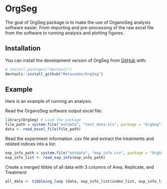 
<!-- README.md is generated from README.Rmd. Please edit that file -->

# OrgSeg

<!-- badges: start -->
<!-- badges: end -->

The goal of OrgSeg package is to make the use of OrganoSeg analysis
software easier. From importing and pre-processing of the raw excel file
from the software to running analysis and plotting figures.

## Installation

You can install the development version of OrgSeg from
[GitHub](https://github.com/) with:

``` r
# install.packages("devtools")
devtools::install_github("Metacodon/OrgSeg")
```

## Example

Here is an example of running an analysis.

Read the OrganoSeg software output excel file:

``` r
library(OrgSeg) # Load the package
file_path = system.file("extdata", "test_data.xls", package = "OrgSeg") # Path to the OrganoSeg output excel file. Here we've provided an example data file included in the package that you can access the path with system.file("extdata", "test_data.xls", package = "OrgSeg").
data <- read_excel_file(file_path)
```

Read the experiment information .csv file and extract the treatments and
related indices into a list:

``` r
exp_info_path = system.file("extdata", "exp_info.csv", package = "OrgSeg") # Path to the experiment information .csv file. Here we've provided an example experiment information .csv file included in the package that you can access the path with system.file("extdata", "test_data.xls", package = "OrgSeg").
exp_info_list <- read_exp_info(exp_info_path)
```

Create a merged tibble of all data with 3 columns of Area, Replicate,
and Treatment:

``` r
all_data <- tibbleing_loop (data, exp_info_list$index_list, exp_info_list$treatments)
```
